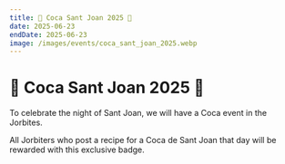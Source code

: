 ```yaml
---
title: 🥧 Coca Sant Joan 2025 🥧
date: 2025-06-23
endDate: 2025-06-23
image: /images/events/coca_sant_joan_2025.webp
---
```


# 🥧 Coca Sant Joan 2025 🥧

To celebrate the night of Sant Joan, we will have a Coca event in the Jorbites.

All Jorbiters who post a recipe for a Coca de Sant Joan that day will be rewarded with this exclusive badge.
